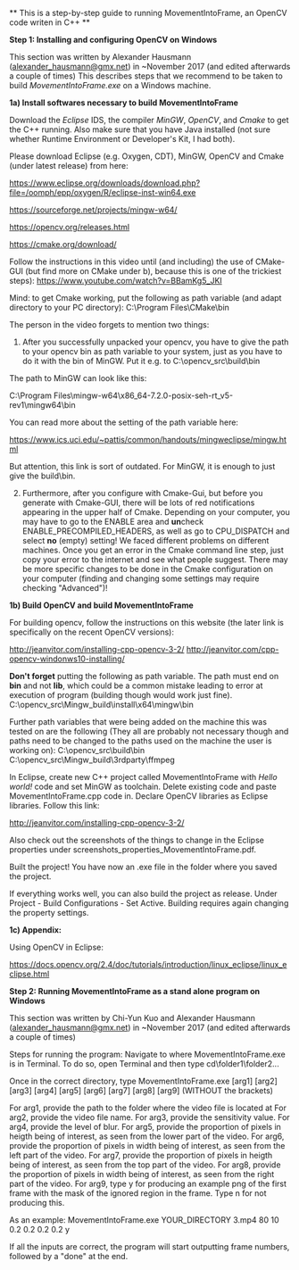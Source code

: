 ** This is a step-by-step guide to running MovementIntoFrame, an OpenCV code writen in C++ **

**Step 1: Installing and configuring OpenCV on Windows**


This section was written by Alexander Hausmann (alexander_hausmann@gmx.net) in ~November 2017 (and edited afterwards a couple of times)
This describes steps that we recommend to be taken to build *MovementIntoFrame.exe* on a Windows machine.

**1a) Install softwares necessary to build MovementIntoFrame**

Download the *Eclipse* IDS, the compiler *MinGW*, *OpenCV*, and *Cmake* to get the C++ running. Also make sure that you have Java installed (not sure whether Runtime Environment or Developer's Kit, I had both). 

Please download Eclipse (e.g. Oxygen, CDT), MinGW, OpenCV and Cmake (under latest release) from here: 

https://www.eclipse.org/downloads/download.php?file=/oomph/epp/oxygen/R/eclipse-inst-win64.exe 

https://sourceforge.net/projects/mingw-w64/

https://opencv.org/releases.html 

https://cmake.org/download/

Follow the instructions in this video until (and including) the use of CMake-GUI (but find more on CMake under b), because this is one of the trickiest steps): 
https://www.youtube.com/watch?v=BBamKg5_JKI 

Mind: to get Cmake working, put the following as path variable (and adapt directory to your PC directory): 
C:\Program Files\CMake\bin

The person in the video forgets to mention two things: 

1) After you successfully unpacked your opencv, you have to give the path to your opencv bin as path variable to your system, just as you have to do it with the bin of MinGW. Put it e.g. to C:\opencv_src\build\bin 

The path to MinGW can look like this:

C:\Program Files\mingw-w64\x86_64-7.2.0-posix-seh-rt_v5-rev1\mingw64\bin

You can read more about the setting of the path variable here:

https://www.ics.uci.edu/~pattis/common/handouts/mingweclipse/mingw.html

But attention, this link is sort of outdated. For MinGW, it is enough to just give the build\bin.

2) Furthermore, after you configure with Cmake-Gui, but before you generate with Cmake-GUI, there will be lots of red notifications appearing in the upper half of Cmake. Depending on your computer, you may have to go to the ENABLE area and **un**check ENABLE_PRECOMPILED_HEADERS, as well as go to CPU_DISPATCH and select **no** (empty) setting!
We faced different problems on different machines. Once you get an error in the Cmake command line step, just copy your error to the internet and see what people suggest. There may be more specific changes to be done in the Cmake configuration on your computer (finding and changing some settings may require checking "Advanced")!


**1b) Build OpenCV and build MovementIntoFrame**

For building opencv, follow the instructions on this website (the later link is specifically on the recent OpenCV versions):

http://jeanvitor.com/installing-cpp-opencv-3-2/
http://jeanvitor.com/cpp-opencv-windonws10-installing/

**Don't forget** putting the following as path variable. The path must end on **bin** and not **lib**, which could be a common mistake leading to error at execution of program (building though would work just fine).
C:\opencv_src\Mingw_build\install\x64\mingw\bin 

Further path variables that were being added on the machine this was tested on are the following (They all are probably not necessary though and paths need to be changed to the paths used on the machine the user is working on): 
C:\opencv_src\build\bin 
C:\opencv_src\Mingw_build\3rdparty\ffmpeg

In Eclipse, create new C++ project called MovementIntoFrame with *Hello world!* code and set MinGW as toolchain. 
Delete existing code and paste MovementIntoFrame.cpp code in. Declare OpenCV libraries as Eclipse libraries. Follow this link: 

http://jeanvitor.com/installing-cpp-opencv-3-2/ 

Also check out the screenshots of the things to change in the Eclipse properties under screenshots_properties_MovementIntoFrame.pdf.

Built the project! You have now an .exe file in the folder where you saved the project.

If everything works well, you can also build the project as release. Under Project - Build Configurations - Set Active.
Building requires again changing the property settings.

**1c) Appendix:** 

Using OpenCV in Eclipse: 

https://docs.opencv.org/2.4/doc/tutorials/introduction/linux_eclipse/linux_eclipse.html



**Step 2: Running MovementIntoFrame as a stand alone program on Windows**

This section was written by Chi-Yun Kuo and Alexander Hausmann (alexander_hausmann@gmx.net) in ~November 2017 (and edited afterwards a couple of times)

Steps for running the program:
Navigate to where MovementIntoFrame.exe is in Terminal. To do so, open Terminal and then type cd\folder1\folder2\...

Once in the correct directory, type MovementIntoFrame.exe [arg1] [arg2] [arg3] [arg4] [arg5] [arg6] [arg7] [arg8] [arg9] (WITHOUT the brackets)

For arg1, provide the path to the folder where the video file is located at
For arg2, provide the video file name.
For arg3, provide the sensitivity value. 
For arg4, provide the level of blur. 
For arg5, provide the proportion of pixels in heigth being of interest, as seen from the lower part of the video. 
For arg6, provide the proportion of pixels in width being of interest, as seen from the left part of the video. 
For arg7, provide the proportion of pixels in heigth being of interest, as seen from the top part of the video. 
For arg8, provide the proportion of pixels in width being of interest, as seen from the right part of the video.
For arg9, type y for producing an example png of the first frame with the mask of the ignored region in the frame. Type n for not producing this.

As an example: MovementIntoFrame.exe YOUR_DIRECTORY 3.mp4 80 10 0.2 0.2 0.2 0.2 y

If all the inputs are correct, the program will start outputting frame numbers, followed by a "done" at the end.
